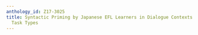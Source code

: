 ```yaml
---
anthology_id: Z17-3025
title: Syntactic Priming by Japanese EFL Learners in Dialogue Contexts based on Different
  Task Types
---
```

